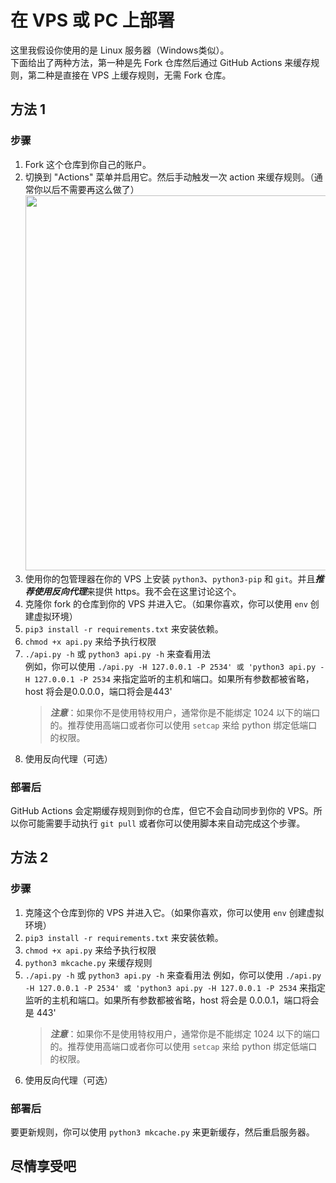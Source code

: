 # 在 VPS 或 PC 上部署
这里我假设你使用的是 Linux 服务器（Windows类似）。  
下面给出了两种方法，第一种是先 Fork 仓库然后通过 GitHub Actions 来缓存规则，第二种是直接在 VPS 上缓存规则，无需 Fork 仓库。  

## 方法 1
### 步骤
1. Fork 这个仓库到你自己的账户。  
2. 切换到 "Actions" 菜单并启用它。然后手动触发一次 action 来缓存规则。（通常你以后不需要再这么做了）
   <img src="/assets/deploy/vercel_mkcache.png" width=600rem>
3. 使用你的包管理器在你的 VPS 上安装 `python3`、`python3-pip` 和 `git`。并且***推荐使用反向代理***来提供 https。我不会在这里讨论这个。  
4. 克隆你 fork 的仓库到你的 VPS 并进入它。（如果你喜欢，你可以使用 `env` 创建虚拟环境）  
5. `pip3 install -r requirements.txt` 来安装依赖。  
6. `chmod +x api.py` 来给予执行权限  
7. `./api.py -h` 或 `python3 api.py -h` 来查看用法  
   例如，你可以使用 `./api.py -H 127.0.0.1 -P 2534' 或 'python3 api.py -H 127.0.0.1 -P 2534` 来指定监听的主机和端口。如果所有参数都被省略，host 将会是0.0.0.0，端口将会是443'  
    > ***注意***：如果你不是使用特权用户，通常你是不能绑定 1024 以下的端口的。推荐使用高端口或者你可以使用 `setcap` 来给 python 绑定低端口的权限。  
8. 使用反向代理（可选）  

### 部署后
GitHub Actions 会定期缓存规则到你的仓库，但它不会自动同步到你的 VPS。所以你可能需要手动执行 `git pull` 或者你可以使用脚本来自动完成这个步骤。  

## 方法 2
### 步骤
1. 克隆这个仓库到你的 VPS 并进入它。（如果你喜欢，你可以使用 `env` 创建虚拟环境）
2. `pip3 install -r requirements.txt` 来安装依赖。
3. `chmod +x api.py` 来给予执行权限
4. `python3 mkcache.py` 来缓存规则
5. `./api.py -h` 或 `python3 api.py -h` 来查看用法
   例如，你可以使用 `./api.py -H 127.0.0.1 -P 2534' 或 'python3 api.py -H 127.0.0.1 -P 2534` 来指定监听的主机和端口。如果所有参数都被省略，host 将会是 0.0.0.1，端口将会是 443'  
    > ***注意***：如果你不是使用特权用户，通常你是不能绑定 1024 以下的端口的。推荐使用高端口或者你可以使用 `setcap` 来给 python 绑定低端口的权限。
6. 使用反向代理（可选）

### 部署后
要更新规则，你可以使用 `python3 mkcache.py` 来更新缓存，然后重启服务器。

## 尽情享受吧
